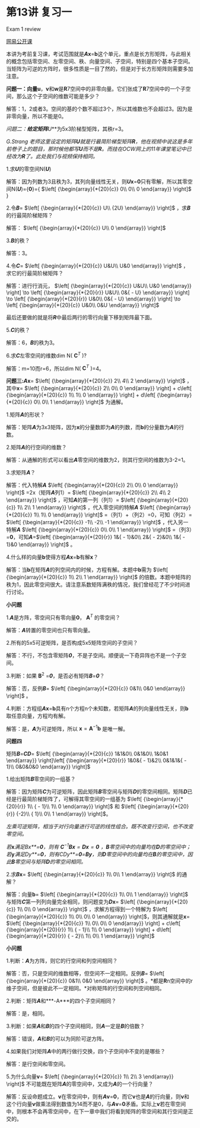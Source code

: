 # 第13讲 复习一  

Exam 1 review

[网易公开课](http://open.163.com/newview/movie/free?pid=M6V0BQC4M&mid=M6V2AJ69K)

本讲为考前复习课，考试范围就是***A*x**=**b**这个单元，重点是长方形矩阵，与此相关的概念包括零空间、左零空间、秩、向量空间、子空间，特别是四个基本子空间。当矩阵为可逆的方阵时，很多性质是一目了然的，但是对于长方形矩阵则需要多加注意。

**问题一：**向量**u**，**v**和**w**是**R**7空间中的非零向量。它们张成了**R**7空间中的一个子空间，那么这个子空间的维数可能是多少？

解答：1，2或者3。空间的基的个数不超过3个，所以其维数也不会超过3。因为是非零向量，所以不能是0。

**问题二：**给定矩阵***U***为5x3阶梯型矩阵，其秩r=3。

*G.Strang 老师这里设定的矩阵**U**就是行最简阶梯型矩阵**R**，他在视频中说这是多年前卷子上的题目，那时候他都写**U**而不是**R**。而挂在OCW网上的11年课堂笔记中已经改为**R**了。此处我们与视频保持相同。*

1.求***U***的零空间N(***U***)

解答：因为列数为3且秩为3，其列向量线性无关，则***U*x**=**0**只有零解，所以其零空间N(***U***)={**0**}={ $\left[ {\begin{array}{*{20}{c}} 0\\ 0\\ 0 \end{array}} \right]$ }

2.令***B***= $\left[ {\begin{array}{*{20}{c}} U\\ {2U} \end{array}} \right]$ ，求***B***的行最简阶梯矩阵？

解答： $\left[ {\begin{array}{*{20}{c}} U\\ 0 \end{array}} \right]$ 

3.***B***的秩？

解答：3。

4.令***C***= $\left[ {\begin{array}{*{20}{c}} U&U\\ U&0 \end{array}} \right]$ ，求它的行最简阶梯矩阵？

解答：进行行消元， $\left[ {\begin{array}{*{20}{c}} U&U\\ U&0 \end{array}} \right] \to \left[ {\begin{array}{*{20}{r}} U&U\\ 0&{ - U} \end{array}} \right] \to \left[ {\begin{array}{*{20}{r}} U&0\\ 0&{ - U} \end{array}} \right] \to \left[ {\begin{array}{*{20}{c}} U&0\\ 0&U \end{array}} \right]$ 

最后还要做的就是将***R***中最后两行的零行向量下移到矩阵最下面。

5.***C***的秩？

解答：6，***B***的秩为3。

6.求***C***左零空间的维数dim N( $\boldsymbol{C}^T$ )?

解答：m=10而r=6，所以dim N( $\boldsymbol{C}^T$ )=4。

**问题三:*A*x**= $\left[ {\begin{array}{*{20}{c}} 2\\ 4\\ 2 \end{array}} \right]$ ，其中**x**= $\left[ {\begin{array}{*{20}{c}} 2\\ 0\\ 0 \end{array}} \right] + c\left[ {\begin{array}{*{20}{c}} 1\\ 1\\ 0 \end{array}} \right] + d\left[ {\begin{array}{*{20}{c}} 0\\ 0\\ 1 \end{array}} \right]$ 为通解。

1.矩阵***A***的形状？

解答：矩阵***A***为3x3矩阵，因为**x**的分量数即为***A***的列数，而**b**的分量数为***A***的行数。

2.矩阵***A***的行空间的维数？

解答：从通解的形式可以看出***A***零空间的维数为2，则其行空间的维数为3-2=1。

3.求矩阵***A***？

解答：代入特解***A*** $\left[ {\begin{array}{*{20}{c}} 2\\ 0\\ 0 \end{array}} \right]$ =2x（矩阵***A***列1）= $\left[ {\begin{array}{*{20}{c}} 2\\ 4\\ 2 \end{array}} \right]$ ，可知***A***的第一列（列1）= $\left[ {\begin{array}{*{20}{c}} 1\\ 2\\ 1 \end{array}} \right]$ ，代入零空间的特解***A*** $\left[ {\begin{array}{*{20}{c}} 1\\ 1\\ 0 \end{array}} \right]$ =（列1）+（列2）=0，可知（列2）= $\left[ {\begin{array}{*{20}{c}} -1\\ -2\\ -1 \end{array}} \right]$ ，代入另一特解***A*** $\left[ {\begin{array}{*{20}{c}} 0\\ 0\\ 1 \end{array}} \right]$ =（列3）=**0**，可知***A***=$\left[ {\begin{array}{*{20}{r}} 1&{ - 1}&0\\ 2&{ - 2}&0\\ 1&{ - 1}&0 \end{array}} \right]$ 。

4.什么样的向量**b**使得方程***A*x**=**b**有解**x**？

解答：当**b**在矩阵***A***的列空间内的时候，方程有解。本题中**b**需为 $\left[ {\begin{array}{*{20}{c}} 1\\ 2\\ 1 \end{array}} \right]$ 的倍数。本题中矩阵的秩为1，因此零空间很大。请注意系数矩阵满秩的情况，我们曾经花了不少时间进行讨论。

**小问题**

1.***A***是方阵，零空间只有零向量**0**， $\boldsymbol{A}^T$ 的零空间？

解答：***A***转置的零空间也只有零向量。

2.所有的5x5可逆矩阵，是否构成5x5矩阵空间的子空间？

解答：不行，不包含零矩阵***0***，不是子空间。顺便说一下奇异阵也不是一个子空间。

3.判断：如果 $\boldsymbol{B}^2$ =***0***，是否必有矩阵***B***=***0***？

解答：否，反例***B***= $\left[ {\begin{array}{*{20}{c}} 0&1\\ 0&0 \end{array}} \right]$ 。

4.判断：方程组***A*x**=**b**具有n个方程n个未知数，若矩阵***A***的列向量线性无关，则**b**取任意向量，方程均有解。

解答：是，***A***为可逆矩阵，所以 $\boldsymbol{x}=\boldsymbol{A}^{-1}\boldsymbol{b}$ 是唯一解。

**问题四**

矩阵***B***=***CD***= $\left[ {\begin{array}{*{20}{c}} 1&1&0\\ 0&1&0\\ 1&0&1 \end{array}} \right]\left[ {\begin{array}{*{20}{r}} 1&0&{ - 1}&2\\ 0&1&1&{ - 1}\\ 0&0&0&0 \end{array}} \right]$ 

1.给出矩阵***B***零空间的一组基？

解答：因为矩阵***C***为可逆矩阵，因此矩阵***B***零空间与矩阵***D***的零空间相同。矩阵***D***已经是行最简阶梯矩阵了，可解得其零空间的一组基为 $\left[ {\begin{array}{*{20}{r}} 1\\ { - 1}\\ 1\\ 0 \end{array}} \right]$ 和 $\left[ {\begin{array}{*{20}{r}} {-2}\\ { 1}\\ 0\\ 1 \end{array}} \right]$。

*左乘可逆矩阵，相当于对行向量进行可逆的线性组合。既不改变行空间，也不改变零空间。*

*若***x***满足****B*x**=**0***，则有 $\boldsymbol{C}^{-1}\boldsymbol{B}\boldsymbol{x}=\boldsymbol{D}\boldsymbol{x}=\boldsymbol{0}$ ，**B**零空间中的向量均在**D**的零空间中；若***y***满足****D*y**=**0***，则有****CD*y**=**0**=***B*y***，则**D**零空间中的向量均在**B**的零空间中，因此**B**零空间与矩阵**D**的零空间相同。*

2.求***B*x**= $\left[ {\begin{array}{*{20}{c}} 1\\ 0\\ 1 \end{array}} \right]$ 的通解？

解答：向量**b**= $\left[ {\begin{array}{*{20}{c}} 1\\ 0\\ 1 \end{array}} \right]$ 与矩阵***C***第一列列向量完全相同，则问题变为***D*x**= $\left[ {\begin{array}{*{20}{c}} 1\\ 0\\ 0 \end{array}} \right]$ ，求解方程得到一个特解为 $\left[ {\begin{array}{*{20}{c}} 1\\ 0\\ 0\\ 0 \end{array}} \right]$，则其通解就是**x**= $\left[ {\begin{array}{*{20}{c}} 1\\ 0\\ 0\\ 0 \end{array}} \right] + c\left[ {\begin{array}{*{20}{r}} 1\\ { - 1}\\ 1\\ 0 \end{array}} \right] + d\left[ {\begin{array}{*{20}{r}} { - 2}\\ 1\\ 0\\ 1 \end{array}} \right]$ 

**小问题**

1.判断：***A***为方阵，则它的行空间和列空间相同？

解答：否，只是空间的维数相等，但空间不一定相同。反例***B***= $\left[ {\begin{array}{*{20}{c}} 0&1\\ 0&0 \end{array}} \right]$ 。*都是**R**n空间中的r维子空间，但是彼此不一定相同。*对称矩阵的行空间和列空间相同。

2.判断：矩阵***A***和***-A***的四个子空间相同？

解答：是，相同。

3.判断：如果***A***和***B***的四个子空间相同，则***A***一定是***B***的倍数？

解答：错误，***A***和***B***的可以为同阶可逆方阵。

4.如果我们对矩阵***A***中的两行做行交换，四个子空间中不变的是哪些？

解答：是行空间和零空间。

5.为什么向量**v**= $\left[ {\begin{array}{*{20}{c}} 1\\ 2\\ 3 \end{array}} \right]$ 不可能既在矩阵***A***的零空间中，又成为***A***的一个行向量？

解答：反设命题成立。**v**在零空间中，则有***A*v**=**0**，而它**v**也是***A***的行向量，则**v**和这个行向量**v**做乘法得到数值为14而不是0，与***A*v**=**0**矛盾。实际上**v**若在零空间中，则根本不会再零空间中，在下一章中我们将看到矩阵的零空间和其行空间是正交的。
